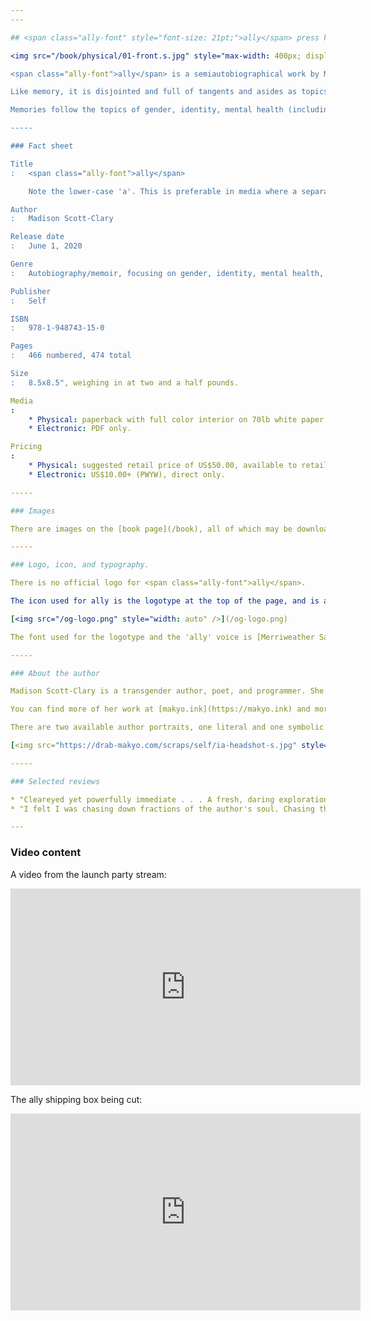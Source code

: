 ```yaml
---
---

## <span class="ally-font" style="font-size: 21pt;">ally</span> press kit

<img src="/book/physical/01-front.s.jpg" style="max-width: 400px; display: block; margin: 0 auto" />

<span class="ally-font">ally</span> is a semiautobiographical work by Madison Scott-Clary focusing on the mutability of the past. The book is written in the form of a conversation between the author and an alter ego which refers to itself as not a friend, but an ally.

Like memory, it is disjointed and full of tangents and asides as topics come in and out of focus. This is shown through the construction of the book, where multiple stories will take place at the same time on each page, page and text colors will alter the mood, and images and old diary entries will crop up.

Memories follow the topics of gender, identity, mental health (including bipolar disorder, medication, and suicidality), and creativity.

-----

### Fact sheet

Title
:   <span class="ally-font">ally</span>

    Note the lower-case 'a'. This is preferable in media where a separate, distinguishable font is allowed, but is *not required* if that is not possible.

Author
:   Madison Scott-Clary

Release date
:   June 1, 2020

Genre
:   Autobiography/memoir, focusing on gender, identity, mental health, and spirituality.

Publisher
:   Self

ISBN
:   978-1-948743-15-0

Pages
:   466 numbered, 474 total

Size
:   8.5x8.5", weighing in at two and a half pounds.

Media
:  
    * Physical: paperback with full color interior on 70lb white paper, matte softcover.
    * Electronic: PDF only.

Pricing
:  
    * Physical: suggested retail price of US$50.00, available to retailers from IngramSpark with a 40% discount.
    * Electronic: US$10.00+ (PWYW), direct only.

-----

### Images

There are images on the [book page](/book), all of which may be downloaded as a [zip file](/book.zip). More are available on request.

-----

### Logo, icon, and typography.

There is no official logo for <span class="ally-font">ally</span>.

The icon used for ally is the logotype at the top of the page, and is available here:

[<img src="/og-logo.png" style="width: auto" />](/og-logo.png)

The font used for the logotype and the 'ally' voice is [Merriweather Sans](http://sorkintype.com/fonts.html#mws) and the font used for everything else is [Gentium Book Basic](https://software.sil.org/gentium/).

-----

### About the author

Madison Scott-Clary is a transgender author, poet, and programmer. She is also the editor-in-chief of Hybrid Ink, LLC, a small publisher focused on thoughtful fiction, exploratory poetry, and creative non-fiction. She lives in the Pacific Northwest with her cat and two dogs, as well as her husband, who is also a dog on the internet.

You can find more of her work at [makyo.ink](https://makyo.ink) and more about her at [drab-makyo.com](https://drab-makyo.com). She is on twitter as [@makyo_writes](https://twitter.com/makyo_writes).

There are two available author portraits, one literal and one symbolic. If the symbolic one is used, it must be credited as "art by Julian Norwood --- brushandtea.com".

[<img src="https://drab-makyo.com/scraps/self/ia-headshot-s.jpg" style="width: auto; width: 450px; max-width: 100%" />](https://drab-makyo.com/scraps/self/ia-headshot.jpg) [<img src="https://drab-makyo.com/commissions/by-character/makyo/cadmiumtea--MurderYourDarlingssm--makyo--G.jpg" style="width: auto; width: 450px; max-width: 100%" />](https://drab-makyo.com/commissions/by-character/makyo/cadmiumtea--MurderYourDarlingssm--makyo--G.jpg)

-----

### Selected reviews

* "Cleareyed yet powerfully immediate . . . A fresh, daring exploration of lived experience." --- [*Kirkus Reviews*](https://www.kirkusreviews.com/book-reviews/madison-scott-clary/allyC/)
* "I felt I was chasing down fractions of the author's soul. Chasing them not because I got this to read and review, but because I deeply wanted to. So I could put them together and solve an ultimate puzzle whose picture would contain some incomprehensible beauty." --- [Linnea Capps](https://www.goodreads.com/review/show/3236700737?book_show_action=true)

---
```


### Video content

A video from the launch party stream:

<iframe width="560" height="315" src="https://www.youtube.com/embed/RitEVMCP_E0" frameborder="0" allow="accelerometer; autoplay; encrypted-media; gyroscope; picture-in-picture" allowfullscreen></iframe>

The <span class="ally-font">ally</span> shipping box being cut:

<iframe width="560" height="315" src="https://www.youtube.com/embed/hj8fAzSuzHM" frameborder="0" allow="accelerometer; autoplay; encrypted-media; gyroscope; picture-in-picture" allowfullscreen></iframe>
